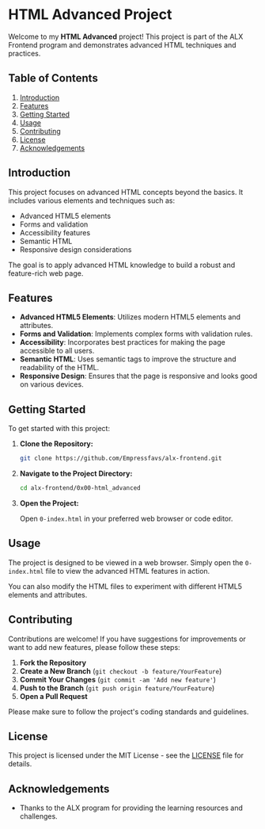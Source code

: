 # HTML Advanced Project

Welcome to my **HTML Advanced** project! This project is part of the ALX Frontend program and demonstrates advanced HTML techniques and practices.

## Table of Contents

1. [Introduction](#introduction)
2. [Features](#features)
3. [Getting Started](#getting-started)
4. [Usage](#usage)
5. [Contributing](#contributing)
6. [License](#license)
7. [Acknowledgements](#acknowledgements)

## Introduction

This project focuses on advanced HTML concepts beyond the basics. It includes various elements and techniques such as:

- Advanced HTML5 elements
- Forms and validation
- Accessibility features
- Semantic HTML
- Responsive design considerations

The goal is to apply advanced HTML knowledge to build a robust and feature-rich web page.

## Features

- **Advanced HTML5 Elements**: Utilizes modern HTML5 elements and attributes.
- **Forms and Validation**: Implements complex forms with validation rules.
- **Accessibility**: Incorporates best practices for making the page accessible to all users.
- **Semantic HTML**: Uses semantic tags to improve the structure and readability of the HTML.
- **Responsive Design**: Ensures that the page is responsive and looks good on various devices.

## Getting Started

To get started with this project:

1. **Clone the Repository:**

   ```bash
   git clone https://github.com/Empressfavs/alx-frontend.git
   ```

2. **Navigate to the Project Directory:**

   ```bash
   cd alx-frontend/0x00-html_advanced
   ```

3. **Open the Project:**

   Open `0-index.html` in your preferred web browser or code editor.

## Usage

The project is designed to be viewed in a web browser. Simply open the `0-index.html` file to view the advanced HTML features in action.

You can also modify the HTML files to experiment with different HTML5 elements and attributes.

## Contributing

Contributions are welcome! If you have suggestions for improvements or want to add new features, please follow these steps:

1. **Fork the Repository**
2. **Create a New Branch** (`git checkout -b feature/YourFeature`)
3. **Commit Your Changes** (`git commit -am 'Add new feature'`)
4. **Push to the Branch** (`git push origin feature/YourFeature`)
5. **Open a Pull Request**

Please make sure to follow the project's coding standards and guidelines.

## License

This project is licensed under the MIT License - see the [LICENSE](https://opensource.org/license/mit) file for details.

## Acknowledgements

- Thanks to the ALX program for providing the learning resources and challenges.